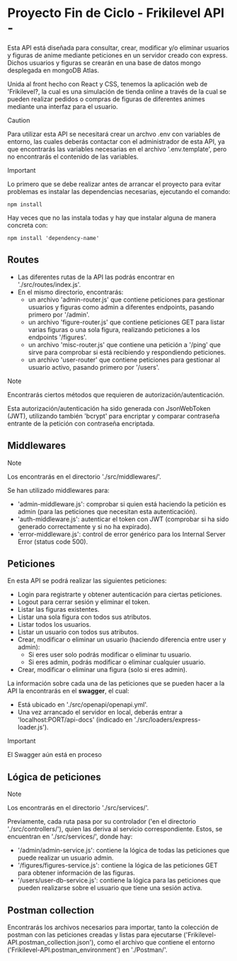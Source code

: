 # Proyecto Fin de Ciclo - Frikilevel API -

Esta API está diseñada para consultar, crear, modificar y/o eliminar usuarios y figuras de anime mediante peticiones en un servidor creado con express. Dichos usuarios y figuras se crearán en una base de datos mongo desplegada en mongoDB Atlas.

Unida al front hecho con React y CSS, tenemos la aplicación web de 'Frikilevel?, la cual es una simulación de tienda online a través de la cual se pueden realizar pedidos o compras de figuras de diferentes animes mediante una interfaz para el usuario.

> [!CAUTION]
> Para utilizar esta API se necesitará crear un archvo .env con variables de entorno, las cuales deberás contactar con el administrador de esta API, ya que encontrarás las variables necesarias en el archivo '.env.template', pero no encontrarás el contenido de las variables.

> [!IMPORTANT]
> Lo primero que se debe realizar antes de arrancar el proyecto para evitar problemas es instalar las dependencias necesarias, ejecutando el comando:
> ~~~
> npm install
> ~~~
>Hay veces que no las instala todas y hay que instalar alguna de manera concreta con:
> ~~~
> npm install 'dependency-name'
> ~~~

## Routes

- Las diferentes rutas de la API las podrás encontrar en './src/routes/index.js'.
- En el mismo directorio, encontrarás:
  - un archivo 'admin-router.js' que contiene peticiones para gestionar usuarios y figuras como admin a diferentes endpoints, pasando primero por '/admin'.
  - un archivo 'figure-router.js' que contiene peticiones GET para listar varias figuras o una sola figura, realizando peticiones a los endpoints '/figures'.
  - un archivo 'misc-router.js' que contiene una petición a '/ping' que sirve para comprobar si está recibiendo y respondiendo peticiones.
  - un archivo 'user-router' que contiene peticiones para gestionar al usuario activo, pasando primero por '/users'.

> [!NOTE]
> Encontrarás ciertos métodos que requieren de autorización/autenticación.

Esta autorización/autenticación ha sido generada con JsonWebToken (JWT), utilizando también 'bcrypt' para encriptar y comparar contraseña entrante de la petición con contraseña encriptada.

## Middlewares

> [!NOTE]
> Los encontrarás en el directorio './src/middlewares/'.

Se han utilizado middlewares para:
- 'admin-middleware.js': comprobar si quien está haciendo la petición es admin (para las peticiones que necesitan esta autenticación).
- 'auth-middleware.js': autenticar el token con JWT (comprobar si ha sido generado correctamente y si no ha expirado).
- 'error-middleware.js': control de error genérico para los Internal Server Error (status code 500).

## Peticiones

En esta API se podrá realizar las siguientes peticiones:
- Login para registrarte y obtener autenticación para ciertas peticiones.
- Logout para cerrar sesión y eliminar el token.
- Listar las figuras existentes.
- Listar una sola figura con todos sus atributos.
- Listar todos los usuarios.
- Listar un usuario con todos sus atributos.
- Crear, modificar o eliminar un usuario (haciendo diferencia entre user y admin):
  - Si eres user solo podrás modificar o eliminar tu usuario.
  - Si eres admin, podrás modificar o eliminar cualquier usuario.
- Crear, modificar o eliminar una figura (solo si eres admin).

La información sobre cada una de las peticiones que se pueden hacer a la API la encontrarás en el **swagger**, el cual:
- Está ubicado en './src/openapi/openapi.yml'.
- Una vez arrancado el servidor en local, deberás entrar a 'localhost:PORT/api-docs' (indicado en './src/loaders/express-loader.js').
> [!IMPORTANT]
> El Swagger aún está en proceso

## Lógica de peticiones

> [!NOTE]
> Los encontrarás en el directorio './src/services/'.

Previamente, cada ruta pasa por su controlador ('en el directorio './src/controllers/'), quien las deriva al servicio correspondiente. Estos, se encuentran en './src/services/', donde hay:
- '/admin/admin-service.js': contiene la lógica de todas las peticiones que puede realizar un usuario admin.
- '/figures/figures-service.js': contiene la lógica de las peticiones GET para obtener información de las figuras.
- '/users/user-db-service.js': contiene la lógica para las peticiones que pueden realizarse sobre el usuario que tiene una sesión activa.

## Postman collection

Encontrarás los archivos necesarios para importar, tanto la colección de postman con las peticiones creadas y listas para ejecutarse ('Frikilevel-API.postman_collection.json'), como el archivo que contiene el entorno ('Frikilevel-API.postman_environment') en './Postman/'.
